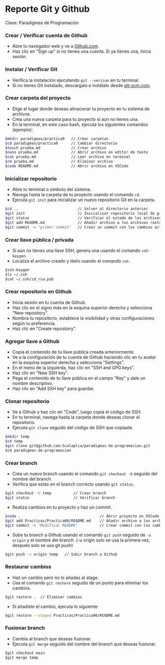 # Reporte Git y Github

Clase: Paradigmas de Programación

### Crear / Verificar cuenta de Github

- Abre tu navegador web y ve a [Github.com](https://github.com/).
- Haz clic en "Sign up" si no tienes una cuenta. Si ya tienes una, inicia sesión.

### Instalar / Verificar Git

- Verifica la instalación ejecutando `git --version` en tu terminal.
- Si no tienes Git instalado, descárgalo e instálalo desde [git-scm.com](https://git-scm.com/).

### Crear carpeta del proyecto

- Elige el lugar donde deseas almacenar tu proyecto en tu sistema de archivos.
- Crea una nueva carpeta para tu proyecto si aún no tienes una.
- En la terminal, en este caso bash, ejecuta los siguientes comandos (ejemplo):

```bash
$mkdir paradigmas/practica0   // Crear carpetas
$cd paradigmas/practica0      // Cambiar directorio
$touch prueba.md              // Crear archivo
$nano prueba.md               // Abrir archivo en editor de texto
$cat prueba.md                // Leer archivo en terminal
$rm prueba.md                 // Eliminar archivo
$code README.md               // Abrir archivo en VSCode
```

### Inicializar repositorio

- Abre tu terminal o símbolo del sistema.
- Navega hasta la carpeta de tu proyecto usando el comando `cd`.
- Ejecuta `git init` para inicializar un nuevo repositorio Git en la carpeta.

```bash
$cd ..                           // Volver al directorio anterior
$git init                        // Inicializar repositorio local de git
$git status                      // Verificar el estado de los archivos en el repositorio
$git add README.md               // Añadir archivo a los archivos rastreados
$git commit -m "primer commit"   // Crear un commit con los cambios actuales
```

### Crear llave pública / privada

- Si aún no tienes una llave SSH, genera una usando el comando `ssh-keygen`.
- Localiza el archivo creado y léelo usando el comando `cat`.

```bash
$ssh-keygen
$ls ~/.ssh
$cat ~/.ssh/id_rsa.pub
```

### Crear repositorio en Github

- Inicia sesión en tu cuenta de Github.
- Haz clic en el signo más en la esquina superior derecha y selecciona "New repository".
- Nombra tu repositorio, establece la visibilidad y otras configuraciones según tu preferencia.
- Haz clic en "Create repository".

### Agregar llave a Github

- Copia el contenido de tu llave pública creada anteriormente.
- Ve a la configuración de tu cuenta de Github haciendo clic en tu avatar en la esquina superior derecha y selecciona "Settings".
- En el menú de la izquierda, haz clic en "SSH and GPG keys".
- Haz clic en "New SSH key".
- Pega el contenido de tu llave pública en el campo "Key" y dale un nombre descriptivo.
- Haz clic en "Add SSH key" para guardar.

### Clonar repositorio

- Ve a Github y haz clic en "Code", luego copia el código de SSH.
- En tu terminal, navega hasta la carpeta donde deseas clonar el repositorio.
- Ejecuta `git clone` seguido del código de SSH que copiaste.

```bash
$mkdir temp
$cd temp
$git clone git@github.com:Scalaptia/paradigmas-de-programacion.git
$cd paradigmas-de-programacion
```

### Crear branch

- Crea un nuevo branch usando el comando `git checkout -b` seguido del nombre del branch.
- Verifica que estás en el branch correcto usando `git status`.

```bash
$git checkout -b temp          // Crear branch
$git status                    // Verificar branch
```

- Realiza cambios en tu proyecto y haz un commit.

```bash
$code .                                    // Abrir proyecto en VSCode
$git add Practicas/Practica00/README.md    // Añadir archivo a los archivos rastreados
$git commit -m "Modificar README"          // Crear commit con los cambios
```

- Sube tu branch a Github usando el comando `git push` seguido de `-u origin` y el nombre del branch. (-u origin solo se usa la primera vez, después solo se usa git push)

```bash
$git push -u origin temp   // Subir branch a Github
```

### Restaurar cambios

- Haz un cambio pero no lo añadas al stage.
- Usa el comando `git restore` seguido de un punto para eliminar los cambios.

```bash
$git restore .  // Eliminar cambios
```

- Si añadiste el cambio, ejecuta lo siguiente:

```bash
$git restore --staged Practicas/Practica00/README.md
```

### Fusionar branch

- Cambia al branch que deseas fusionar.
- Ejecuta `git merge` seguido del nombre del branch que deseas fusionar.

```bash
$git checkout main
$git merge temp
```